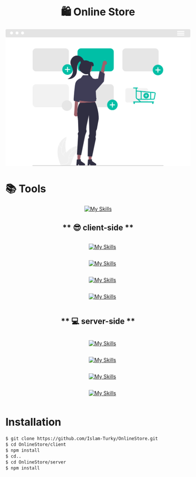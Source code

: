 <h1 align="center" color='#FFFFFF'>🛍️ Online Store </h1>

<div align="center">
    <img src="./cart.svg"/>
</div>

# 📚 <span color='#03cea4'>Tools</span>
<div align="center">

[![My Skills](https://skillicons.dev/icons?i=js,nodejs,react,html,css,expressjs,vscode,mongodb,postman)](https://skillicons.dev)

</div>

## <div align="center">** 😎 client-side **</div>
<ul style="display:flex; flex-direction:column; justify-content:center; align-items:center" align="center">

[![My Skills](https://skillicons.dev/icons?i=js)](https://skillicons.dev)

[![My Skills](https://skillicons.dev/icons?i=react)](https://skillicons.dev)

[![My Skills](https://skillicons.dev/icons?i=html)](https://skillicons.dev)

[![My Skills](https://skillicons.dev/icons?i=css)](https://skillicons.dev)

</ul>

## <div align="center">** 💻 server-side **</div>
<ul style="display:flex; flex-direction:column; justify-content:center; align-items:center" align="center">

[![My Skills](https://skillicons.dev/icons?i=nodejs)](https://skillicons.dev)

[![My Skills](https://skillicons.dev/icons?i=expressjs)](https://skillicons.dev)

[![My Skills](https://skillicons.dev/icons?i=mongodb)](https://skillicons.dev)

[![My Skills](https://skillicons.dev/icons?i=postman)](https://skillicons.dev)

</ul>

# <span color='#03cea4'>Installation</span>

```
$ git clone https://github.com/Islam-Turky/OnlineStore.git
$ cd OnlineStore/client
$ npm install
$ cd..
$ cd OnlineStore/server
$ npm install
```
